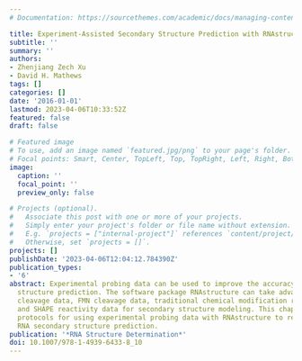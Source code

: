```yaml
---
# Documentation: https://sourcethemes.com/academic/docs/managing-content/

title: Experiment-Assisted Secondary Structure Prediction with RNAstructure
subtitle: ''
summary: ''
authors:
- Zhenjiang Zech Xu
- David H. Mathews
tags: []
categories: []
date: '2016-01-01'
lastmod: 2023-04-06T10:33:52Z
featured: false
draft: false

# Featured image
# To use, add an image named `featured.jpg/png` to your page's folder.
# Focal points: Smart, Center, TopLeft, Top, TopRight, Left, Right, BottomLeft, Bottom, BottomRight.
image:
  caption: ''
  focal_point: ''
  preview_only: false

# Projects (optional).
#   Associate this post with one or more of your projects.
#   Simply enter your project's folder or file name without extension.
#   E.g. `projects = ["internal-project"]` references `content/project/deep-learning/index.md`.
#   Otherwise, set `projects = []`.
projects: []
publishDate: '2023-04-06T12:04:12.784390Z'
publication_types:
- '6'
abstract: Experimental probing data can be used to improve the accuracy of RNA secondary
  structure prediction. The software package RNAstructure can take advantage of enzymatic
  cleavage data, FMN cleavage data, traditional chemical modification reactivity data,
  and SHAPE reactivity data for secondary structure modeling. This chapter provides
  protocols for using experimental probing data with RNAstructure to restrain or constrain
  RNA secondary structure prediction.
publication: '*RNA Structure Determination*'
doi: 10.1007/978-1-4939-6433-8_10
---
```

